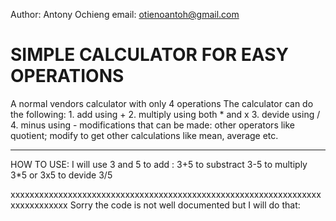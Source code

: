 Author: Antony Ochieng
email: otienoantoh@gmail.com

SIMPLE CALCULATOR FOR EASY OPERATIONS
========================================================================
A normal vendors calculator with only 4 operations
The calculator can do the following:
	1. add using +
	2. multiply using both * and x
	3. devide using /
	4. minus using -
modifications that can be made: 
	other operators like quotient;
	modify to get other calculations like mean, average etc.

---------------------------------------------------------------------------
HOW TO USE: I will use 3 and 5
	to add : 3+5
 	to substract 3-5
	to multiply 3*5 or 3x5
	to devide 3/5

xxxxxxxxxxxxxxxxxxxxxxxxxxxxxxxxxxxxxxxxxxxxxxxxxxxxxxxxxxxxxxxxxxxxxxxxxxxxx
Sorry the code is not well documented but I will do that:


